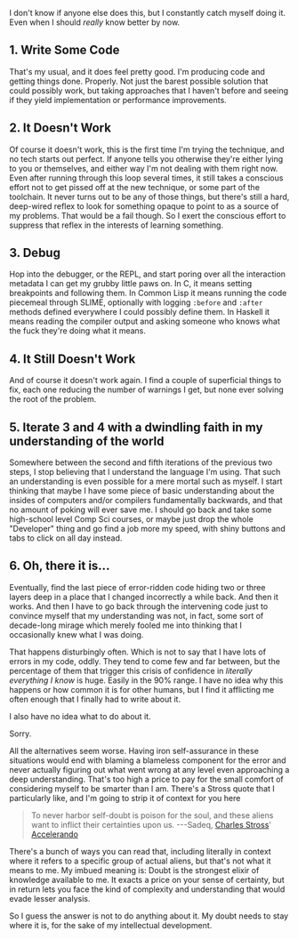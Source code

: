 I don't know if anyone else does this, but I constantly catch myself doing it. Even when I should *really* know better by now.

## 1. Write Some Code

That's my usual, and it does feel pretty good. I'm producing code and getting things done. Properly. Not just the barest possible solution that could possibly work, but taking approaches that I haven't before and seeing if they yield implementation or performance improvements.

## 2. It Doesn't Work

Of course it doesn't work, this is the first time I'm trying the technique, and no tech starts out perfect. If anyone tells you otherwise they're either lying to you or themselves, and either way I'm not dealing with them right now. Even after running through this loop several times, it still takes a conscious effort not to get pissed off at the new technique, or some part of the toolchain. It never turns out to be any of those things, but there's still a hard, deep-wired reflex to look for something opaque to point to as a source of my problems. That would be a fail though. So I exert the conscious effort to suppress that reflex in the interests of learning something.

## 3. Debug

Hop into the debugger, or the REPL, and start poring over all the interaction metadata I can get my grubby little paws on. In C, it means setting breakpoints and following them. In Common Lisp it means running the code piecemeal through SLIME, optionally with logging `:before` and `:after` methods defined everywhere I could possibly define them. In Haskell it means reading the compiler output and asking someone who knows what the fuck they're doing what it means.

## 4. It Still Doesn't Work

And of course it doesn't work again. I find a couple of superficial things to fix, each one reducing the number of warnings I get, but none ever solving the root of the problem.

## 5. Iterate 3 and 4 with a dwindling faith in my understanding of the world

Somewhere between the second and fifth iterations of the previous two steps, I stop believing that I understand the language I'm using. That such an understanding is even possible for a mere mortal such as myself. I start thinking that maybe I have some piece of basic understanding about the insides of computers and/or compilers fundamentally backwards, and that no amount of poking will ever save me. I should go back and take some high-school level Comp Sci courses, or maybe just drop the whole "Developer" thing and go find a job more my speed, with shiny buttons and tabs to click on all day instead.

## 6. Oh, there it is...

Eventually, find the last piece of error-ridden code hiding two or three layers deep in a place that I changed incorrectly a while back. And then it works. And then I have to go back through the intervening code just to convince myself that my understanding was not, in fact, some sort of decade-long mirage which merely fooled me into thinking that I occasionally knew what I was doing.

That happens disturbingly often. Which is not to say that I have lots of errors in my code, oddly. They tend to come few and far between, but the percentage of them that trigger this crisis of confidence in *literally everything I know* is huge. Easily in the 90% range. I have no idea why this happens or how common it is for other humans, but I find it afflicting me often enough that I finally had to write about it.

I also have no idea what to do about it.

Sorry.

All the alternatives seem worse. Having iron self-assurance in these situations would end with blaming a blameless component for the error and never actually figuring out what went wrong at any level even approaching a deep understanding. That's too high a price to pay for the small comfort of considering myself to be smarter than I am. There's a Stross quote that I particularly like, and I'm going to strip it of context for you here

> To never harbor self-doubt is poison for the soul, and these aliens want to inflict their certainties upon us.
> ---Sadeq, [Charles Stross](http://www.antipope.org/charlie/blog-static/)' [Accelerando](http://www.antipope.org/charlie/blog-static/fiction/accelerando/accelerando-intro.html)

There's a bunch of ways you can read that, including literally in context where it refers to a specific group of actual aliens, but that's not what it means to me. My imbued meaning is: Doubt is the strongest elixir of knowledge available to me. It exacts a price on your sense of certainty, but in return lets you face the kind of complexity and understanding that would evade lesser analysis.

So I guess the answer is not to do anything about it. My doubt needs to stay where it is, for the sake of my intellectual development.

